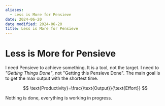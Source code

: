 ```yaml
---
aliases:
  - Less is More for Pensieve
date: 2024-06-20
date modified: 2024-06-20
title: Less is More for Pensieve
---
```


# Less is More for Pensieve

I need Pensieve to achieve something. It is a tool, not the target. I need to _"Getting Things Done"_, not "Getting this Pensieve Done". The main goal is to get the max output with the shortest time.

$$
\text{Productivity}=\frac{\text{Output}}{\text{Effort}}
$$

Nothing is done, everything is working in progress.
